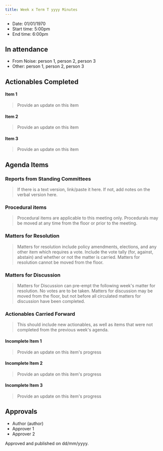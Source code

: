 ```yaml
---
title: Week x Term T yyyy Minutes
---
```


- Date: 01/01/1970
- Start time: 5:00pm
- End time: 6:00pm

## In attendance

- From Noise: person 1, person 2, person 3
- Other: person 1, person 2, person 3

## Actionables Completed

#### Item 1

> Provide an update on this item

#### Item 2

> Provide an update on this item

#### Item 3

> Provide an update on this item

## Agenda Items

### Reports from Standing Committees

> If there is a text version, link/paste it here. If not, add notes on the verbal version here.

### Procedural items

> Procedural items are applicable to this meeting only. Procedurals may be moved at any time from the floor or prior to the meeting.

### Matters for Resolution

> Matters for resolution include policy amendments, elections, and any other item which requires a vote.
> Include the vote tally (for, against, abstain) and whether or not the matter is carried.
> Matters for resolution cannot be moved from the floor.

### Matters for Discussion

> Matters for Discussion can pre-empt the following week's matter for resolution.
> No votes are to be taken.
> Matters for discussion may be moved from the floor, but not before all circulated matters for discussion have been completed.

### Actionables Carried Forward

> This should include new actionables, as well as items that were not completed from the previous week's agenda.

#### Incomplete Item 1

> Provide an update on this item's progress

#### Incomplete Item 2

> Provide an update on this item's progress

#### Incomplete Item 3

> Provide an update on this item's progress

## Approvals

- Author (author)
- Approver 1
- Approver 2

Approved and published on dd/mm/yyyy.